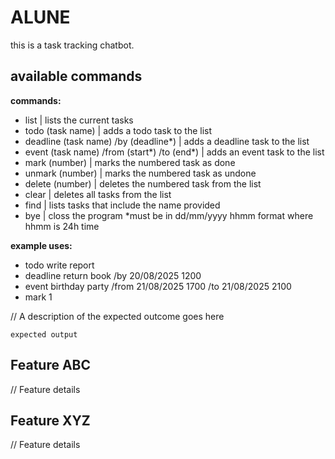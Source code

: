 # ALUNE

this is a task tracking chatbot.

## available commands

**commands:**
+ list | lists the current tasks
+ todo (task name) | adds a todo task to the list
+ deadline (task name) /by (deadline*) | adds a deadline task to the list
+ event (task name) /from (start\*) /to (end*) | adds an event task to the list
+ mark (number) | marks the numbered task as done
+ unmark (number) | marks the numbered task as undone
+ delete (number) | deletes the numbered task from the list
+ clear | deletes all tasks from the list
+ find | lists tasks that include the name provided
+ bye | closs the program
\*must be in dd/mm/yyyy hhmm format where hhmm is 24h time

**example uses:**
+ todo write report
+ deadline return book /by 20/08/2025 1200
+ event birthday party /from 21/08/2025 1700 /to 21/08/2025 2100
+ mark 1

// A description of the expected outcome goes here

```
expected output
```

## Feature ABC

// Feature details


## Feature XYZ

// Feature details

